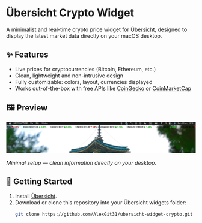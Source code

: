 # Übersicht Crypto Widget

A minimalist and real-time crypto price widget for [Übersicht](https://tracesof.net/uebersicht/), designed to display the latest market data directly on your macOS desktop.

## ✨ Features

- Live prices for cryptocurrencies (Bitcoin, Ethereum, etc.)
- Clean, lightweight and non-intrusive design
- Fully customizable: colors, layout, currencies displayed
- Works out-of-the-box with free APIs like [CoinGecko](https://www.coingecko.com/) or [CoinMarketCap](https://coinmarketcap.com/)

## 🖼️ Preview

![Widget Demo](./assets/widget.gif)

_Minimal setup — clean information directly on your desktop._

## 🚀 Getting Started

1. Install [Übersicht](https://tracesof.net/uebersicht/).
2. Download or clone this repository into your Übersicht widgets folder:
   ```bash
   git clone https://github.com/AlexGit31/ubersicht-widget-crypto.git
   ```
